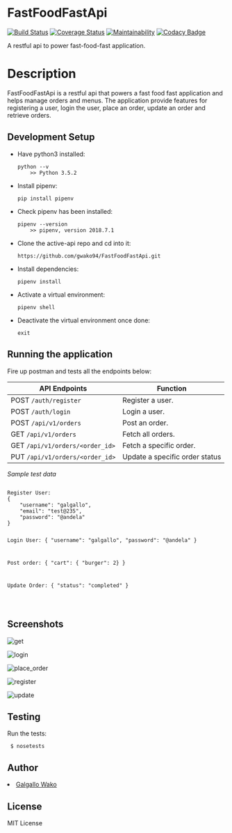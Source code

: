 # FastFoodFastApi
[![Build Status](https://travis-ci.org/gwako94/FastFoodFastApi.svg?branch=develop)](https://travis-ci.org/gwako94/FastFoodFastApi)
[![Coverage Status](https://coveralls.io/repos/github/gwako94/FastFoodFastApi/badge.svg?branch=develop)](https://coveralls.io/github/gwako94/FastFoodFastApi?branch=develop)
[![Maintainability](https://api.codeclimate.com/v1/badges/3760e59fbf8a5ee9a086/maintainability)](https://codeclimate.com/github/gwako94/FastFoodFastApi/maintainability)
[![Codacy Badge](https://api.codacy.com/project/badge/Grade/1720c0bcd2874ac5a384e1b2e1ba471a)](https://www.codacy.com/app/gwako94/FastFoodFastApi?utm_source=github.com&amp;utm_medium=referral&amp;utm_content=gwako94/FastFoodFastApi&amp;utm_campaign=Badge_Grade)

A restful api to power fast-food-fast application.

<h1>Description</h1>
FastFoodFastApi is a restful api that powers a fast food fast application and helps manage
orders and menus. The application provide features for registering a user, login the user, place an order,
update an order and retrieve orders.

<h2>Development Setup</h2>
<ul>
  <li><p>Have python3 installed:</p><pre><code>python --v
    >> Python 3.5.2</code></pre></li>
  <li><p>Install pipenv:</p><pre><code>pip install pipenv</code></pre></li>
  <li><p>Check pipenv has been installed:</p><pre><code>pipenv --version 
    >> pipenv, version 2018.7.1</code></pre></li>
  <li><p>Clone the active-api repo and cd into it:</p><code>https://github.com/gwako94/FastFoodFastApi.git</code></pre></li>
  <li><p>Install dependencies:</p><code>pipenv install</code></pre></li>
  <li><p>Activate a virtual environment:</p><code>pipenv shell</code></pre></li>
  <li><p>Deactivate the virtual environment once done:</p><code>exit</code></pre></li>
</ul>

<h2>Running the application</h2>
<p>Fire up postman and tests all the endpoints below:</p>
<table>
  <thead>
      <tr>
          <th><strong>API Endpoints</strong></th>
          <th><strong>Function</strong></th>
      </tr>
    </thead>
  <tbody>
      <tr>
          <td>POST <code>/auth/register</code></td>
          <td>Register a user.</td>
      </tr>
      <tr>
          <td>POST <code>/auth/login</code></td>
          <td>Login a user.</td>
      </tr>
      <tr>
          <td>POST  <code>/api/v1/orders</code></td>
          <td>Post an order.</td>
      </tr>
      <tr>
          <td>GET <code>/api/v1/orders</code></td>
          <td>Fetch all orders.</td>
      </tr>
      <tr>
          <td>GET <code>/api/v1/orders/&lt;order_id&gt;</code></td>
          <td>Fetch a specific order.</td>
      </tr>
      <tr>
          <td>PUT <code>/api/v1/orders/&lt;order_id&gt;</code></td>
          <td>Update a specific order status</td>
      </tr>
  </tbody>
</table>

<p><em>Sample test data</em><p>
<pre><code>
Register User:
{
	"username": "galgallo",
	"email": "test@235",
	"password": "@andela"
}

Login User:
{
	"username": "galgallo",
	"password": "@andela"
}

Post order:
{
	"cart": { "burger": 2}
}

Update Order:
{
	"status": "completed"
}

</code></pre>


<h2>Screenshots</h2>

![get](https://user-images.githubusercontent.com/25703581/46033612-4caae480-c107-11e8-9d5c-b8ff68731e95.png)

![login](https://user-images.githubusercontent.com/25703581/46033613-4ddc1180-c107-11e8-9f31-06250c00fe8b.png)

![place_order](https://user-images.githubusercontent.com/25703581/46033614-4ddc1180-c107-11e8-848b-d4f52f126cd5.png)

![register](https://user-images.githubusercontent.com/25703581/46033618-4ddc1180-c107-11e8-8cfa-c191026debe4.png)

![update](https://user-images.githubusercontent.com/25703581/46033619-4e74a800-c107-11e8-9105-be04708e04d9.png)

<h2>Testing</h2>
<p>Run the tests: </p>
<pre><code> $ nosetests </code></pre>

<h2>Author</h2>
  <li><a href="https://github.com/gwako94">Galgallo Wako</a></li>
  
<h2>License</h2>
  <p>MIT License<p>


